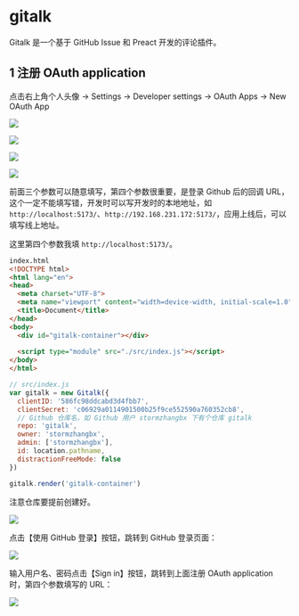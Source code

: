 # gitalk

Gitalk 是一个基于 GitHub Issue 和 Preact 开发的评论插件。

## 1 注册 OAuth application

点击右上角个人头像 -> Settings -> Developer settings -> OAuth Apps -> New OAuth App

![](https://image.newarea.site/2024-04-15-23-17-42.png)

![](https://image.newarea.site/2024-04-15-23-19-36.png)

![](https://image.newarea.site/2024-04-15-23-20-59.png)

![](https://image.newarea.site/2024-04-15-23-25-12.png)

前面三个参数可以随意填写，第四个参数很重要，是登录 Github 后的回调 URL，这个一定不能填写错，开发时可以写开发时的本地地址，如 `http://localhost:5173/`、`http://192.168.231.172:5173/`，应用上线后，可以填写线上地址。

这里第四个参数我填 `http://localhost:5173/`。

```html
index.html
<!DOCTYPE html>
<html lang="en">
<head>
  <meta charset="UTF-8">
  <meta name="viewport" content="width=device-width, initial-scale=1.0">
  <title>Document</title>
</head>
<body>
  <div id="gitalk-container"></div>
  
  <script type="module" src="./src/index.js"></script>
</body>
</html>
```

```js
// src/index.js
var gitalk = new Gitalk({
  clientID: '586fc98ddcabd3d4fbb7',
  clientSecret: 'c06929a0114901500b25f9ce552590a760352cb8',
  // Github 仓库名，如 Github 用户 stormzhangbx 下有个仓库 gitalk
  repo: 'gitalk',
  owner: 'stormzhangbx',
  admin: ['stormzhangbx'],
  id: location.pathname,
  distractionFreeMode: false
})

gitalk.render('gitalk-container')
```

注意仓库要提前创建好。

![](https://image.newarea.site/2024-04-15-23-50-22.png)

点击【使用 GitHub 登录】按钮，跳转到 GitHub 登录页面：

![](https://image.newarea.site/2024-04-15-23-53-17.png)

输入用户名、密码点击【Sign in】按钮，跳转到上面注册 OAuth application 时，第四个参数填写的 URL：

![](https://image.newarea.site/2024-04-15-23-54-20.png)